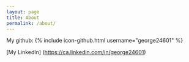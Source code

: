 ```yaml
---
layout: page
title: About
permalink: /about/
---
```


My github: {% include icon-github.html username="george24601" %}

[My LinkedIn] (https://ca.linkedin.com/in/george24601)
